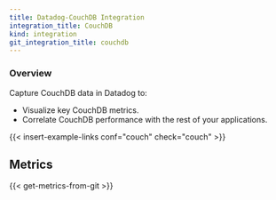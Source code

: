 ```yaml
---
title: Datadog-CouchDB Integration
integration_title: CouchDB
kind: integration
git_integration_title: couchdb
---
```


### Overview

Capture CouchDB data in Datadog to:

* Visualize key CouchDB metrics.
* Correlate CouchDB performance with the rest of your applications.

{{< insert-example-links conf="couch" check="couch" >}}


## Metrics

{{< get-metrics-from-git >}}
